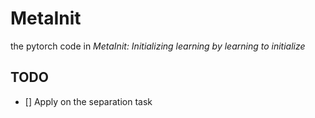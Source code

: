 # MetaInit
the pytorch code in *MetaInit: Initializing learning by learning to initialize* 
## TODO
- [] Apply on the separation task

